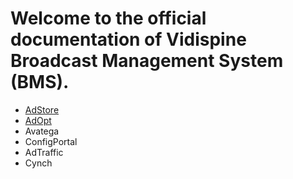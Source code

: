 # Welcome to the official documentation of Vidispine Broadcast Management System (BMS).

* [AdStore](http://127.0.0.1:8000/AdStore_Documentation/)
* [AdOpt](http://127.0.0.1:8000/AdOpt_Documentation/)
* Avatega
* ConfigPortal
* AdTraffic
* Cynch